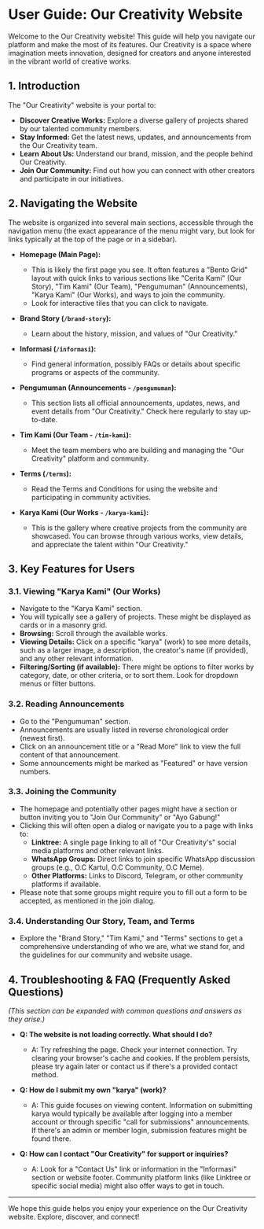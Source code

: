# User Guide: Our Creativity Website

Welcome to the Our Creativity website! This guide will help you navigate our platform and make the most of its features. Our Creativity is a space where imagination meets innovation, designed for creators and anyone interested in the vibrant world of creative works.

## 1. Introduction

The "Our Creativity" website is your portal to:

*   **Discover Creative Works:** Explore a diverse gallery of projects shared by our talented community members.
*   **Stay Informed:** Get the latest news, updates, and announcements from the Our Creativity team.
*   **Learn About Us:** Understand our brand, mission, and the people behind Our Creativity.
*   **Join Our Community:** Find out how you can connect with other creators and participate in our initiatives.

## 2. Navigating the Website

The website is organized into several main sections, accessible through the navigation menu (the exact appearance of the menu might vary, but look for links typically at the top of the page or in a sidebar).

*   **Homepage (Main Page):**
    *   This is likely the first page you see. It often features a "Bento Grid" layout with quick links to various sections like "Cerita Kami" (Our Story), "Tim Kami" (Our Team), "Pengumuman" (Announcements), "Karya Kami" (Our Works), and ways to join the community.
    *   Look for interactive tiles that you can click to navigate.

*   **Brand Story (`/brand-story`):**
    *   Learn about the history, mission, and values of "Our Creativity."

*   **Informasi (`/informasi`):**
    *   Find general information, possibly FAQs or details about specific programs or aspects of the community.

*   **Pengumuman (Announcements - `/pengumuman`):**
    *   This section lists all official announcements, updates, news, and event details from "Our Creativity." Check here regularly to stay up-to-date.

*   **Tim Kami (Our Team - `/tim-kami`):**
    *   Meet the team members who are building and managing the "Our Creativity" platform and community.

*   **Terms (`/terms`):**
    *   Read the Terms and Conditions for using the website and participating in community activities.

*   **Karya Kami (Our Works - `/karya-kami`):**
    *   This is the gallery where creative projects from the community are showcased. You can browse through various works, view details, and appreciate the talent within "Our Creativity."

## 3. Key Features for Users

### 3.1. Viewing "Karya Kami" (Our Works)

*   Navigate to the "Karya Kami" section.
*   You will typically see a gallery of projects. These might be displayed as cards or in a masonry grid.
*   **Browsing:** Scroll through the available works.
*   **Viewing Details:** Click on a specific "karya" (work) to see more details, such as a larger image, a description, the creator's name (if provided), and any other relevant information.
*   **Filtering/Sorting (if available):** There might be options to filter works by category, date, or other criteria, or to sort them. Look for dropdown menus or filter buttons.

### 3.2. Reading Announcements

*   Go to the "Pengumuman" section.
*   Announcements are usually listed in reverse chronological order (newest first).
*   Click on an announcement title or a "Read More" link to view the full content of that announcement.
*   Some announcements might be marked as "Featured" or have version numbers.

### 3.3. Joining the Community

*   The homepage and potentially other pages might have a section or button inviting you to "Join Our Community" or "Ayo Gabung!"
*   Clicking this will often open a dialog or navigate you to a page with links to:
    *   **Linktree:** A single page linking to all of "Our Creativity's" social media platforms and other relevant links.
    *   **WhatsApp Groups:** Direct links to join specific WhatsApp discussion groups (e.g., O.C Kartul, O.C Community, O.C Meme).
    *   **Other Platforms:** Links to Discord, Telegram, or other community platforms if available.
*   Please note that some groups might require you to fill out a form to be accepted, as mentioned in the join dialog.

### 3.4. Understanding Our Story, Team, and Terms

*   Explore the "Brand Story," "Tim Kami," and "Terms" sections to get a comprehensive understanding of who we are, what we stand for, and the guidelines for our community and website usage.

## 4. Troubleshooting & FAQ (Frequently Asked Questions)

*(This section can be expanded with common questions and answers as they arise.)*

*   **Q: The website is not loading correctly. What should I do?**
    *   A: Try refreshing the page. Check your internet connection. Try clearing your browser's cache and cookies. If the problem persists, please try again later or contact us if there's a provided contact method.

*   **Q: How do I submit my own "karya" (work)?**
    *   A: This guide focuses on viewing content. Information on submitting karya would typically be available after logging into a member account or through specific "call for submissions" announcements. If there's an admin or member login, submission features might be found there.

*   **Q: How can I contact "Our Creativity" for support or inquiries?**
    *   A: Look for a "Contact Us" link or information in the "Informasi" section or website footer. Community platform links (like Linktree or specific social media) might also offer ways to get in touch.

---

We hope this guide helps you enjoy your experience on the Our Creativity website. Explore, discover, and connect!
